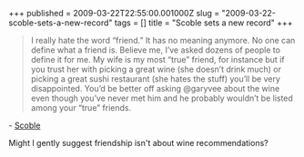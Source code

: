 +++
published = 2009-03-22T22:55:00.001000Z
slug = "2009-03-22-scoble-sets-a-new-record"
tags = []
title = "Scoble sets a new record"
+++
> I really hate the word “friend.” It has no meaning anymore. No one can
> define what a friend is. Believe me, I’ve asked dozens of people to
> define it for me. My wife is my most “true” friend, for instance but
> if you trust her with picking a great wine (she doesn’t drink much) or
> picking a great sushi restaurant (she hates the stuff) you’ll be very
> disappointed. You’d be better off asking @garyvee about the wine even
> though you’ve never met him and he probably wouldn’t be listed among
> your “true” friends.

\-
[Scoble](http://scobleizer.com/2009/03/22/scoble-responsible-for-destroying-the-utility-of-the-social-graph/)  
  
Might I gently suggest friendship isn't about wine recommendations?
